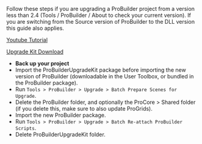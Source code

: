 Follow these steps if you are upgrading a ProBuilder project from a version less than 2.4 (Tools / ProBuilder / About to check your current version).  If you are switching from the Source version of ProBuilder to the DLL version this guide also applies.

[Youtube Tutorial](https://www.youtube.com/watch?v=O-Dz0Q3KgCs)

[Upgrade Kit Download](http://parabox.co/probuilder/upgrade.html)

- **Back up your project**
- Import the ProBuilderUpgradeKit package before importing the new version of ProBuilder (downloadable in the User Toolbox, or bundled in the ProBuilder package).
- Run `Tools > ProBuilder > Upgrade > Batch Prepare Scenes for Upgrade`.
- Delete the ProBuilder folder, and optionally the ProCore > Shared folder (if you delete this, make sure to also update ProGrids).
- Import the new ProBuilder package.
- Run `Tools > ProBuilder > Upgrade > Batch Re-attach ProBuilder Scripts`.
- Delete ProBuilderUpgradeKit folder.
